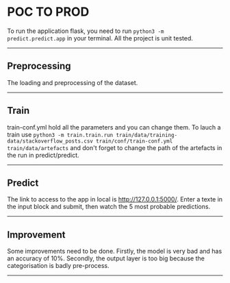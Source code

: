 # POC TO PROD

To run the application flask, you need to run  ``` python3 -m predict.predict.app ```  in your terminal. All the project is unit tested.

---

## Preprocessing

The loading and preprocessing of the dataset.

---

## Train

train-conf.yml hold all the parameters and you can change them. To lauch a train use ``` python3 -m train.train.run train/data/training-data/stackoverflow_posts.csv train/conf/train-conf.yml train/data/artefacts ``` and don't forget to change the path of the artefacts in the run in predict/predict.

---

## Predict

The link to access to the app in local is http://127.0.0.1:5000/. Enter a texte in the input block and submit, then watch the 5 most probable predictions. 

---

## Improvement

Some improvements need to be done. Firstly, the model is very bad and has an accuracy of 10%. Secondly, the output layer is too big because the categorisation is badly pre-process.

---